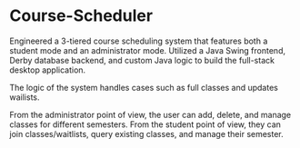 # Course-Scheduler

Engineered a 3-tiered course scheduling system that features both a student mode and an administrator mode. Utilized a Java Swing frontend, Derby database backend, and custom Java logic to build the full-stack desktop application.

The logic of the system handles cases such as full classes and updates wailists.

From the administrator point of view, the user can add, delete, and manage classes for different semesters. From the student point of view, they can join classes/waitlists, query existing classes, and manage their semester.
